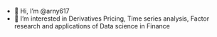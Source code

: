 - 👋 Hi, I’m @arny617
- 👀 I’m interested in Derivatives Pricing, Time series analysis, Factor research and applications of Data science in Finance


<!---
arny617/arny617 is a ✨ special ✨ repository because its `README.md` (this file) appears on your GitHub profile.
You can click the Preview link to take a look at your changes.
--->
